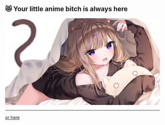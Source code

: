 😻 Your little anime bitch is always here
------------------------------------------
![uwu?](‍‍‍‍/100905849_p0.png)

---------
[or here](‍‍‍‍‍‍‍‍‍‍‍‍‍‍‍‍‍‍‍‍‍)